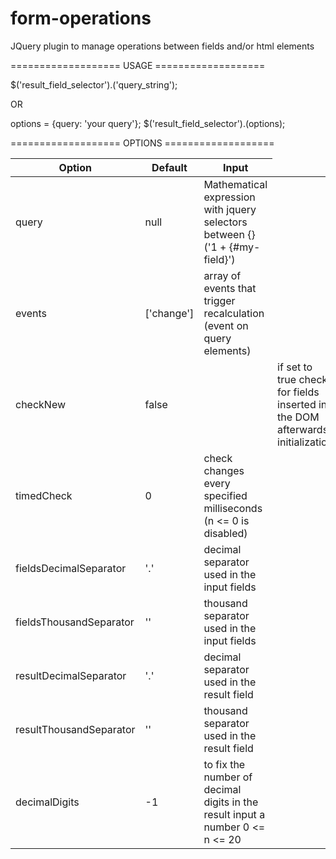 form-operations
===============

JQuery plugin to manage operations between fields and/or html elements

=================== USAGE ===================

$('result_field_selector').('query_string');

OR

options = {query: 'your query'};
$('result_field_selector').(options);


=================== OPTIONS ===================

<table><thead><tr><th>Option</th><th>Default</th><th>Input</th></tr></thead><tbody>
<tr><td>query</td><td>null</td><td>Mathematical expression with jquery selectors between {} ('1 + {#my-field}')</td></tr>
<tr><td>events</td><td>['change']</td><td>array of events that trigger recalculation (event on query elements)</td></tr>
<tr><td>checkNew</td><td>false</td><td><td>if set to true checks for fields inserted in the DOM afterwards initialization</td></tr>
<tr><td>timedCheck</td><td>0</td><td>check changes every specified milliseconds (n <= 0 is disabled)</td></tr>
<tr><td>fieldsDecimalSeparator</td><td>'.'</td><td>decimal separator used in the input fields</td></tr>
<tr><td>fieldsThousandSeparator</td><td>''</td><td>thousand separator used in the input fields</td></tr>
<tr><td>resultDecimalSeparator</td><td>'.'</td><td>decimal separator used in the result field</td></tr>
<tr><td>resultThousandSeparator</td><td>''</td><td>thousand separator used in the result field</td></tr>
<tr><td>decimalDigits</td><td>-1</td><td>to fix the number of decimal digits in the result input a number 0 <= n <= 20</td></tr>
</tbody></table>
